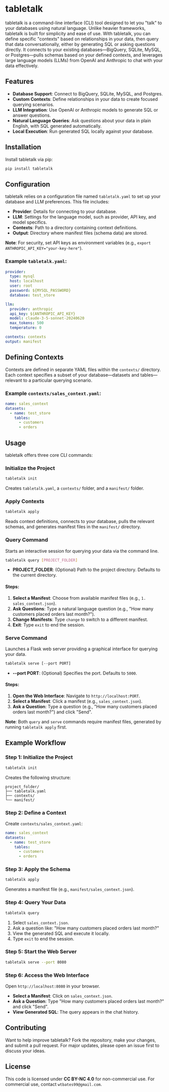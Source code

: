 # tabletalk

tabletalk is a command-line interface (CLI) tool designed to let you "talk" to your databases using natural language. Unlike heavier frameworks, tabletalk is built for simplicity and ease of use. With tabletalk, you can define specific "contexts" based on relationships in your data, then query that data conversationally, either by generating SQL or asking questions directly. It connects to your existing databases—BigQuery, SQLite, MySQL, or Postgres—pulls schemas based on your defined contexts, and leverages large language models (LLMs) from OpenAI and Anthropic to chat with your data effectively.

## Features

- **Database Support**: Connect to BigQuery, SQLite, MySQL, and Postgres.
- **Custom Contexts**: Define relationships in your data to create focused querying scenarios.
- **LLM Integration**: Use OpenAI or Anthropic models to generate SQL or answer questions.
- **Natural Language Queries**: Ask questions about your data in plain English, with SQL generated automatically.
- **Local Execution**: Run generated SQL locally against your database.

## Installation

Install tabletalk via pip:

```bash
pip install tabletalk
```

## Configuration

tabletalk relies on a configuration file named `tabletalk.yaml` to set up your database and LLM preferences. This file includes:

- **Provider**: Details for connecting to your database.
- **LLM**: Settings for the language model, such as provider, API key, and model specifics.
- **Contexts**: Path to a directory containing context definitions.
- **Output**: Directory where manifest files (schema data) are stored.

**Note**: For security, set API keys as environment variables (e.g., `export ANTHROPIC_API_KEY="your-key-here"`).

### Example `tabletalk.yaml`:

```yaml
provider:
  type: mysql
  host: localhost
  user: root
  password: ${MYSQL_PASSWORD}
  database: test_store

llm:
  provider: anthropic
  api_key: ${ANTHROPIC_API_KEY}
  model: claude-3-5-sonnet-20240620
  max_tokens: 500
  temperature: 0

contexts: contexts
output: manifest
```

## Defining Contexts

Contexts are defined in separate YAML files within the `contexts/` directory. Each context specifies a subset of your database—datasets and tables—relevant to a particular querying scenario.

### Example `contexts/sales_context.yaml`:

```yaml
name: sales_context
datasets:
  - name: test_store
    tables:
      - customers
      - orders
```

## Usage

tabletalk offers three core CLI commands:

### Initialize the Project

```bash
tabletalk init
```

Creates `tabletalk.yaml`, a `contexts/` folder, and a `manifest/` folder.

### Apply Contexts

```bash
tabletalk apply
```

Reads context definitions, connects to your database, pulls the relevant schemas, and generates manifest files in the `manifest/` directory.

### Query Command

Starts an interactive session for querying your data via the command line.

```bash
tabletalk query [PROJECT_FOLDER]
```

- **PROJECT_FOLDER**: (Optional) Path to the project directory. Defaults to the current directory.

#### Steps:
1. **Select a Manifest**: Choose from available manifest files (e.g., `1. sales_context.json`).
2. **Ask Questions**: Type a natural language question (e.g., "How many customers placed orders last month?").
3. **Change Manifests**: Type `change` to switch to a different manifest.
4. **Exit**: Type `exit` to end the session.

### Serve Command

Launches a Flask web server providing a graphical interface for querying your data.

```bash
tabletalk serve [--port PORT]
```

- **--port PORT**: (Optional) Specifies the port. Defaults to `5000`.

#### Steps:
1. **Open the Web Interface**: Navigate to `http://localhost:PORT`.
2. **Select a Manifest**: Click a manifest (e.g., `sales_context.json`).
3. **Ask a Question**: Type a question (e.g., "How many customers placed orders last month?") and click "Send".

**Note**: Both `query` and `serve` commands require manifest files, generated by running `tabletalk apply` first.

## Example Workflow

### Step 1: Initialize the Project

```bash
tabletalk init
```

Creates the following structure:

```text
project_folder/
├── tabletalk.yaml
├── contexts/
└── manifest/
```

### Step 2: Define a Context

Create `contexts/sales_context.yaml`:

```yaml
name: sales_context
datasets:
  - name: test_store
    tables:
      - customers
      - orders
```

### Step 3: Apply the Schema

```bash
tabletalk apply
```

Generates a manifest file (e.g., `manifest/sales_context.json`).

### Step 4: Query Your Data

```bash
tabletalk query
```

1. Select `sales_context.json`.
2. Ask a question like: "How many customers placed orders last month?"
3. View the generated SQL and execute it locally.
4. Type `exit` to end the session.

### Step 5: Start the Web Server

```bash
tabletalk serve --port 8080
```

### Step 6: Access the Web Interface

Open `http://localhost:8080` in your browser.

- **Select a Manifest**: Click on `sales_context.json`.
- **Ask a Question**: Type "How many customers placed orders last month?" and click "Send".
- **View Generated SQL**: The query appears in the chat history.

## Contributing

Want to help improve tabletalk? Fork the repository, make your changes, and submit a pull request. For major updates, please open an issue first to discuss your ideas.

## License

This code is licensed under **CC BY-NC 4.0** for non-commercial use. For commercial use, contact `wtbates99@gmail.com`.


